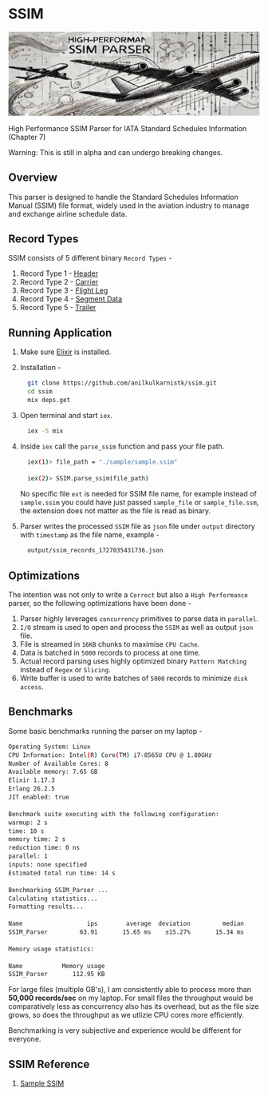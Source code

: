 # SSIM

![SSIM Parser - Anil Kulkarni](./assets/ssim_parser_Anil_Kulkarni.jpeg)

High Performance SSIM Parser for IATA Standard Schedules Information (Chapter 7)

Warning: This is still in alpha and can undergo breaking changes.

## Overview

This parser is designed to handle the Standard Schedules Information Manual (SSIM) file format, widely used in the aviation industry to manage and exchange airline schedule data.

## Record Types

SSIM consists of 5 different binary `Record Types` -

  1. Record Type 1 - [Header](./lib/ssim/header_record.ex)
  2. Record Type 2 - [Carrier](./lib/ssim/carrier_record.ex)
  3. Record Type 3 - [Flight Leg](./lib/ssim/flight_leg_record.ex)
  4. Record Type 4 - [Segment Data](./lib/ssim/segment_data_record.ex)
  5. Record Type 5 - [Trailer](./lib/ssim/trailer_record.ex)

## Running Application

1. Make sure [Elixir](https://elixir-lang.org/install.html) is installed.
2. Installation -

    ```bash
      git clone https://github.com/anilkulkarnistk/ssim.git
      cd ssim
      mix deps.get
    ```

3. Open terminal and start `iex`.

    ```bash
      iex -S mix
    ```

4. Inside `iex` call the `parse_ssim` function and pass your file path.

    ```bash
      iex(1)> file_path = "./sample/sample.ssim"

      iex(2)> SSIM.parse_ssim(file_path)
    ```

    No specific file `ext` is needed for SSIM file name, for example instead of `sample.ssim` you could have just passed `sample_file` or `sample_file.ssm`, the extension does not matter as the file is read as binary.

5. Parser writes the processed `SSIM` file as `json` file under `output` directory with `timestamp` as the file name, example -

    ```bash
      output/ssim_records_1727035431736.json
    ```

## Optimizations

The intention was not only to write a `Correct` but also a `High Performance` parser, so the following optimizations have been done -

1. Parser highly leverages `concurrency` primitives to parse data in `parallel`.
2. `I/O` stream is used to open and process the `SSIM` as well as output `json` file.
3. File is streamed in `16KB` chunks to maximise `CPU Cache`.
4. Data is batched in `5000` records to process at one time.
5. Actual record parsing uses highly optimized binary `Pattern Matching` instead of `Regex` or `Slicing`.
6. Write buffer is used to write batches of `5000` records to minimize `disk access`.

## Benchmarks

Some basic benchmarks running the parser on my laptop -

```bash
Operating System: Linux
CPU Information: Intel(R) Core(TM) i7-8565U CPU @ 1.80GHz
Number of Available Cores: 8
Available memory: 7.65 GB
Elixir 1.17.3
Erlang 26.2.5
JIT enabled: true

Benchmark suite executing with the following configuration:
warmup: 2 s
time: 10 s
memory time: 2 s
reduction time: 0 ns
parallel: 1
inputs: none specified
Estimated total run time: 14 s

Benchmarking SSIM_Parser ...
Calculating statistics...
Formatting results...

Name                  ips        average  deviation         median         99th %
SSIM_Parser         63.91       15.65 ms    ±15.27%       15.34 ms       22.85 ms

Memory usage statistics:

Name           Memory usage
SSIM_Parser       112.95 KB
```

For large files (multiple GB's), I am consistently able to process more than **50,000 records/sec** on my laptop. For small files the throughput would be comparatively less as concurrency also has its overhead, but as the file size grows, so does the throughput as we utlizie CPU cores more efficiently.

Benchmarking is very subjective and experience would be different for everyone.

## SSIM Reference

1. [Sample SSIM](https://raw.githubusercontent.com/Avionworx/Gna.Iata/refs/heads/master/sample.ssim)
